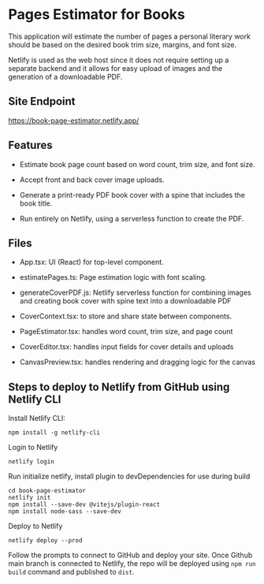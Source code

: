 # Pages Estimator for Books

This application will estimate the number of pages a personal literary work should be based on the desired book trim size, margins, and font size.

Netlify is used as the web host since it does not require setting up a separate backend and it allows for easy upload of images and the generation of a downloadable PDF.

## Site Endpoint

https://book-page-estimator.netlify.app/ 

## Features

- Estimate book page count based on word count, trim size, and font size.

- Accept front and back cover image uploads.

- Generate a print-ready PDF book cover with a spine that includes the book title.

- Run entirely on Netlify, using a serverless function to create the PDF.

## Files

- App.tsx: UI (React) for top-level component.

- estimatePages.ts: Page estimation logic with font scaling.

- generateCoverPDF.js: Netlify serverless function for combining images and creating book cover with spine text into a downloadable PDF

- CoverContext.tsx: to store and share state between components.

- PageEstimator.tsx: handles word count, trim size, and page count

- CoverEditor.tsx: handles input fields for cover details and uploads

- CanvasPreview.tsx: handles rendering and dragging logic for the canvas

## Steps to deploy to Netlify from GitHub using Netlify CLI

Install Netlify CLI: 

```
npm install -g netlify-cli
```

Login to Netlify

```
netlify login
```

Run initialize netlify, install plugin to devDependencies for use during build

```
cd book-page-estimator
netlify init
npm install --save-dev @vitejs/plugin-react
npm install node-sass --save-dev
```

Deploy to Netlify

```
netlify deploy --prod
```

Follow the prompts to connect to GitHub and deploy your site.
Once Github main branch is connected to Netlify, the repo will be deployed using `npm run build` command and published to `dist`.